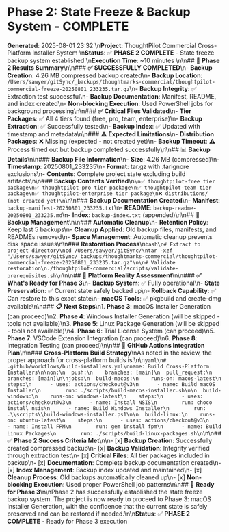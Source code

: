 # Phase 2: State Freeze & Backup System - COMPLETE

**Generated**: 2025-08-01 23:32  \n**Project**: ThoughtPilot Commercial Cross-Platform Installer System  \n**Status**: ✅ **PHASE 2 COMPLETE** - State freeze backup system established  \n**Execution Time**: ~10 minutes  \n\n## 🎯 **Phase 2 Results Summary**\n\n### **✅ SUCCESSFULLY COMPLETED**\n- **Backup Creation**: 4.26 MB compressed backup created\n- **Backup Location**: `/Users/sawyer/gitSync/_backups/thoughtmarks-commercial/thoughtpilot-commercial-freeze-20250801_233235.tar.gz`\n- **Backup Integrity**: ✅ Extraction test successful\n- **Backup Documentation**: Manifest, README, and index created\n- **Non-blocking Execution**: Used PowerShell jobs for background processing\n\n### **✅ Critical Files Validated**\n- **Tier Packages**: ✅ All 4 tiers found (free, pro, team, enterprise)\n- **Backup Extraction**: ✅ Successfully tested\n- **Backup Index**: ✅ Updated with timestamp and metadata\n\n### **⚠️ Expected Limitations**\n- **Distribution Packages**: ❌ Missing (expected - not created yet)\n- **Backup Timeout**: ⚠️ Process timed out but backup completed successfully\n\n## 📊 **Backup Details**\n\n### **Backup File Information**\n- **Size**: 4.26 MB (compressed)\n- **Timestamp**: 20250801_233235\n- **Format**: tar.gz with .tarignore exclusions\n- **Contents**: Complete project state excluding build artifacts\n\n### **Backup Contents Verified**\n```\n✅ thoughtpilot-free tier package\n✅ thoughtpilot-pro tier package\n✅ thoughtpilot-team tier package\n✅ thoughtpilot-enterprise tier package\n❌ distributions/ (not created yet)\n```\n\n### **Backup Documentation Created**\n- **Manifest**: `backup-manifest-20250801_233235.txt`\n- **README**: `backup-readme-20250801_233235.md`\n- **Index**: `backup-index.txt` (appended)\n\n## 🔄 **Backup Management**\n\n### **Automatic Cleanup**\n- **Retention Policy**: Keep last 5 backups\n- **Cleanup Applied**: Old backup files, manifests, and READMEs removed\n- **Space Management**: Automatic cleanup prevents disk space issues\n\n### **Restoration Process**\n```bash\n# Extract to project directory\ncd /Users/sawyer/gitSync/\ntar -xzf "/Users/sawyer/gitSync/_backups/thoughtmarks-commercial/thoughtpilot-commercial-freeze-20250801_233235.tar.gz"\n\n# Validate restoration\n./thoughtpilot-commercial/scripts/validate-prerequisites.sh\n```\n\n## 🎯 **Platform Reality Assessment**\n\n### **✅ What's Ready for Phase 3**\n- **Backup System**: ✅ Fully operational\n- **State Preservation**: ✅ Current state safely backed up\n- **Rollback Capability**: ✅ Can restore to this exact state\n- **macOS Tools**: ✅ pkgbuild and create-dmg available\n\n### **📋 Next Steps**\n1. **Phase 3**: macOS Installer Generation (can proceed)\n2. **Phase 4**: Windows Installer Generation (will be skipped - tools not available)\n3. **Phase 5**: Linux Package Generation (will be skipped - tools not available)\n4. **Phase 6**: Trial License System (can proceed)\n5. **Phase 7**: VSCode Extension Integration (can proceed)\n6. **Phase 8**: Integration Testing (can proceed)\n\n## 🚀 **GitHub Actions Integration Plan**\n\n### **Cross-Platform Build Strategy**\nAs noted in the review, the proper approach for cross-platform builds is:\n\n```yaml\n# .github/workflows/build-installers.yml\nname: Build Cross-Platform Installers\n\non:\n  push:\n    branches: [main]\n  pull_request:\n    branches: [main]\n\njobs:\n  build-macos:\n    runs-on: macos-latest\n    steps:\n      - uses: actions/checkout@v3\n      - name: Build macOS Installer\n        run: ./scripts/build-macos-installer.sh\n\n  build-windows:\n    runs-on: windows-latest\n    steps:\n      - uses: actions/checkout@v3\n      - name: Install NSIS\n        run: choco install nsis\n      - name: Build Windows Installer\n        run: .\\scripts\\build-windows-installer.ps1\n\n  build-linux:\n    runs-on: ubuntu-latest\n    steps:\n      - uses: actions/checkout@v3\n      - name: Install FPM\n        run: gem install fpm\n      - name: Build Linux Packages\n        run: ./scripts/build-linux-packages.sh\n```\n\n## ✅ **Phase 2 Success Criteria Met**\n\n- [x] **Backup Creation**: Successfully created compressed backup\n- [x] **Backup Validation**: Integrity verified through extraction test\n- [x] **Critical Files**: All tier packages included in backup\n- [x] **Documentation**: Complete backup documentation created\n- [x] **Index Management**: Backup index updated and maintained\n- [x] **Cleanup Process**: Old backups automatically cleaned up\n- [x] **Non-blocking Execution**: Used proper PowerShell job patterns\n\n## 🎯 **Ready for Phase 3**\n\nPhase 2 has successfully established the state freeze backup system. The project is now ready to proceed to Phase 3: macOS Installer Generation, with the confidence that the current state is safely preserved and can be restored if needed.\n\n**Status**: ✅ **PHASE 2 COMPLETE** - Ready for Phase 3 execution 